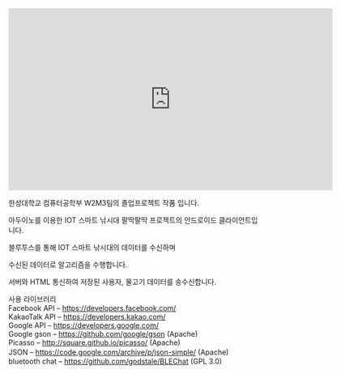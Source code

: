 
<div>
<iframe width="640" height="360" src="https://youtu.be/yvWlxXHXJS4" frameborder="0" gesture="media" allowfullscreen=""></iframe>
</div>

한성대학교 컴퓨터공학부 W2M3팀의 졸업프로젝트 작품 입니다.

아두이노를 이용한 IOT 스마트 낚시대 팔딱팔딱 프로젝트의 안드로이드 클라이언트입니다.

블루투스를 통해 IOT 스마트 낚시대의 데이터를 수신하며

수신된 데이터로 알고리즘을 수행합니다.

서버와 HTML 통신하여 저장된 사용자, 물고기 데이터를 송수신합니다.

사용 라이브러리 <br>
Facebook API – https://developers.facebook.com/ <br>
KakaoTalk API – https://developers.kakao.com/ <br>
Google API – https://developers.google.com/ <br>
Google gson – https://github.com/google/gson (Apache) <br>
Picasso – http://square.github.io/picasso/ (Apache) <br>
JSON – https://code.google.com/archive/p/json-simple/ (Apache)　<br>
bluetooth chat – https://github.com/godstale/BLEChat (GPL 3.0) <br>

